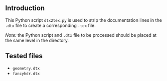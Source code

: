 ## Introduction

This Python script `dtx2tex.py` is used to strip the documentation
lines in the `.dtx` file to create a corresponding `.tex` file.

*Note:* the Python script and `.dtx` file to be processed should be placed at the same level in the directory.

## Tested files

+ `geometry.dtx` 
+ `fancyhdr.dtx`
